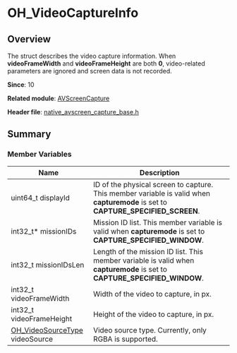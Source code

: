 # OH_VideoCaptureInfo
<!--Kit: Media Kit-->
<!--Subsystem: Multimedia-->
<!--Owner: @zzs_911-->
<!--Designer: @stupig001-->
<!--Tester: @xdlinc-->
<!--Adviser: @w_Machine_cc-->

## Overview

The struct describes the video capture information. When **videoFrameWidth** and **videoFrameHeight** are both **0**, video-related parameters are ignored and screen data is not recorded.

**Since**: 10

**Related module**: [AVScreenCapture](capi-avscreencapture.md)

**Header file**: [native_avscreen_capture_base.h](capi-native-avscreen-capture-base-h.md)

## Summary

### Member Variables

| Name| Description|
| -- | -- |
| uint64_t displayId | ID of the physical screen to capture. This member variable is valid when **capturemode** is set to **CAPTURE_SPECIFIED_SCREEN**.|
| int32_t* missionIDs | Mission ID list. This member variable is valid when **capturemode** is set to **CAPTURE_SPECIFIED_WINDOW**.|
| int32_t missionIDsLen | Length of the mission ID list. This member variable is valid when **capturemode** is set to **CAPTURE_SPECIFIED_WINDOW**.|
| int32_t videoFrameWidth | Width of the video to capture, in px.|
| int32_t videoFrameHeight | Height of the video to capture, in px.|
| [OH_VideoSourceType](capi-native-avscreen-capture-base-h.md#oh_videosourcetype) videoSource | Video source type. Currently, only RGBA is supported.|
